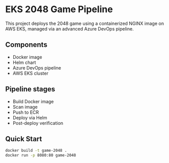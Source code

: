 # EKS 2048 Game Pipeline

This project deploys the 2048 game using a containerized NGINX image on AWS EKS, managed via an advanced Azure DevOps pipeline.

## Components

- Docker image
- Helm chart
- Azure DevOps pipeline
- AWS EKS cluster

## Pipeline stages

- Build Docker image
- Scan image
- Push to ECR
- Deploy via Helm
- Post-deploy verification

## Quick Start

```bash
docker build -t game-2048 .
docker run -p 8080:80 game-2048
```
